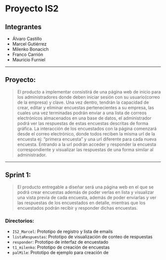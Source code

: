 # Proyecto IS2
## Integrantes
- Álvaro Castillo
- Marcel Gutiérrez
- Milenko Bonacich
- Franco Carrión
- Mauricio Furniel
---
## Proyecto:
> El producto a implementar consistirá de una página web de inicio para los administradores donde deben iniciar sesión con su usuario(correo de la empresa) y clave. Una vez dentro, tendrán la capacidad de crear, editar y eliminar encuestas pertenecientes a su empresa, las cuales una vez terminadas podrán enviar a una lista de correos electrónicos almacenados en una base de datos, el administrador podrá ver las respuestas de estas encuestas descritas de forma gráfica. 
La interacción de los encuestados con la página comenzará desde el correo electrónico, donde todos reciben la misma url de la encuesta ej: “primera encuesta” y una url diferente para cada nueva encuesta. Entrando a la url podrán acceder y responder la encuesta correspondiente y visualizar las respuestas de una forma similar al administrador.

---
## Sprint 1:
> El producto entregable a diseñar será una página web en el que se podrá crear encuestas además de poder verlas en lista y visualizar una vista previa de cada encuesta, además de poder enviarlas y ver las respuestas de los encuestados en detalle, mientras que los encuestados podrán recibir y responder dichas encuestas. 
### Directorios:
- `IS2_Marcel`: Prototipo de registro y lista de emails
- `listaRespuestas`: Prototipo de visualización de conteo de respuestas
- `responder`: Prototipo de interfaz de encuestado
- `t1_milenko`: Prototipo de creación de encuestas
- `palMile`: Prototipo de ejemplo para creación de

